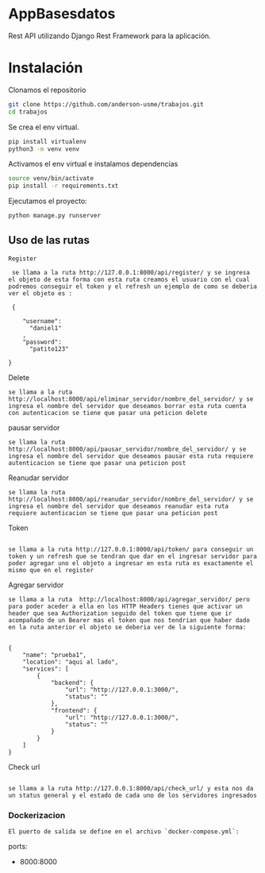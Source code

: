 # AppBasesdatos

Rest API utilizando Django Rest Framework para la aplicación.

# Instalación

Clonamos el repositorio

```bash
git clone https://github.com/anderson-usme/trabajos.git
cd trabajos
```

Se crea el env virtual.

```bash
pip install virtualenv
python3 -m venv venv

```
Activamos el env virtual e instalamos dependencias

```bash
source venv/bin/activate
pip install -r requirements.txt
```
Ejecutamos el proyecto:

```python
python manage.py runserver
```
## Uso de las rutas

```
Register

```
```
 se llama a la ruta http://127.0.0.1:8000/api/register/ y se ingresa el objeto de esta forma con esta ruta creamos el usuario con el cual podremos conseguir el token y el refresh un ejemplo de como se deberia ver el objeto es :

 {

    "username": 
      "daniel1"
    ,
    "password": 
      "patito123"

}

```
Delete
```
se llama a la ruta http://localhost:8000/api/eliminar_servidor/nombre_del_servidor/ y se ingresa el nombre del servidor que deseamos borrar esta ruta cuenta con autenticacion se tiene que pasar una peticion delete

```
pausar servidor
```
se llama la ruta http://localhost:8000/api/pausar_servidor/nombre_del_servidor/ y se ingresa el nombre del servidor que deseamos pausar esta ruta requiere autenticacion se tiene que pasar una peticion post
```
Reanudar servidor
```
se llama la ruta http://localhost:8000/api/reanudar_servidor/nombre_del_servidor/ y se ingresa el nombre del servidor que deseamos reanudar esta ruta requiere autenticacion se tiene que pasar una peticion post
```
Token

```

se llama a la ruta http://127.0.0.1:8000/api/token/ para conseguir un token y un refresh que se tendran que dar en el ingresar servidor para poder agregar uno el objeto a ingresar en esta ruta es exactamente el mismo que en el register

```
Agregar servidor

```
se llama a la ruta  http://localhost:8000/api/agregar_servidor/ pero para poder aceder a ella en los HTTP Headers tienes que activar un header que sea Authorization seguido del token que tiene que ir acompañado de un Bearer mas el token que nos tendrian que haber dado en la ruta anterior el objeto se deberia ver de la siguiente forma:


{
    "name": "prueba1",
    "location": "aqui al lado",
    "services": [
        {
            "backend": {
                "url": "http://127.0.0.1:3000/",
                "status": "" 
            },
            "frontend": {
                "url": "http://127.0.0.1:3000/",
                "status": ""  
            }
        }
    ]
}
```
Check url

```

se llama a la ruta http://127.0.0.1:8000/api/check_url/ y esta nos da un status general y el estado de cada uno de los servidores ingresados

```
### Dockerizacion

```
El puerto de salida se define en el archivo `docker-compose.yml`:

```
ports:
  - 8000:8000
```
